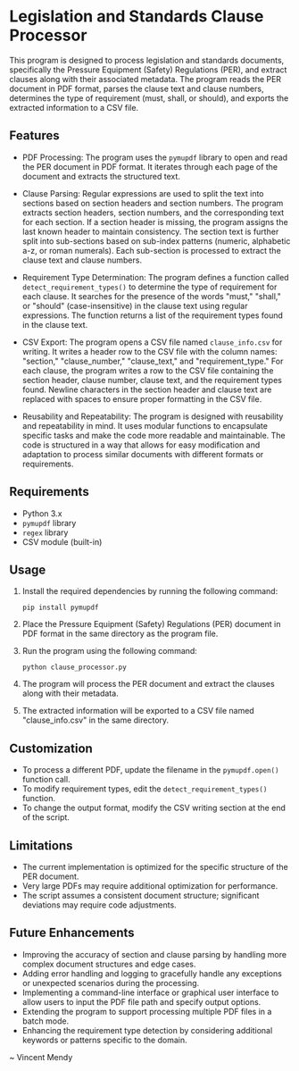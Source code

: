 # Legislation and Standards Clause Processor

This program is designed to process legislation and standards documents, specifically the Pressure Equipment (Safety) Regulations (PER), and extract clauses along with their associated metadata. The program reads the PER document in PDF format, parses the clause text and clause numbers, determines the type of requirement (must, shall, or should), and exports the extracted information to a CSV file.

## Features

- PDF Processing: The program uses the `pymupdf` library to open and read the PER document in PDF format. It iterates through each page of the document and extracts the structured text.

- Clause Parsing: Regular expressions are used to split the text into sections based on section headers and section numbers. The program extracts section headers, section numbers, and the corresponding text for each section. If a section header is missing, the program assigns the last known header to maintain consistency. The section text is further split into sub-sections based on sub-index patterns (numeric, alphabetic a-z, or roman numerals). Each sub-section is processed to extract the clause text and clause numbers.

- Requirement Type Determination: The program defines a function called `detect_requirement_types()` to determine the type of requirement for each clause. It searches for the presence of the words "must," "shall," or "should" (case-insensitive) in the clause text using regular expressions. The function returns a list of the requirement types found in the clause text.

- CSV Export: The program opens a CSV file named `clause_info.csv` for writing. It writes a header row to the CSV file with the column names: "section," "clause_number," "clause_text," and "requirement_type." For each clause, the program writes a row to the CSV file containing the section header, clause number, clause text, and the requirement types found. Newline characters in the section header and clause text are replaced with spaces to ensure proper formatting in the CSV file.

- Reusability and Repeatability: The program is designed with reusability and repeatability in mind. It uses modular functions to encapsulate specific tasks and make the code more readable and maintainable. The code is structured in a way that allows for easy modification and adaptation to process similar documents with different formats or requirements.

## Requirements

- Python 3.x
- `pymupdf` library
- `regex` library
- CSV module (built-in)


## Usage

1. Install the required dependencies by running the following command:
   ```
   pip install pymupdf
   ```

2. Place the Pressure Equipment (Safety) Regulations (PER) document in PDF format in the same directory as the program file.

3. Run the program using the following command:
   ```
   python clause_processor.py
   ```

4. The program will process the PER document and extract the clauses along with their metadata.

5. The extracted information will be exported to a CSV file named "clause_info.csv" in the same directory.

## Customization

- To process a different PDF, update the filename in the `pymupdf.open()` function call.
- To modify requirement types, edit the `detect_requirement_types()` function.
- To change the output format, modify the CSV writing section at the end of the script.

## Limitations

- The current implementation is optimized for the specific structure of the PER document.
- Very large PDFs may require additional optimization for performance.
- The script assumes a consistent document structure; significant deviations may require code adjustments.

## Future Enhancements

- Improving the accuracy of section and clause parsing by handling more complex document structures and edge cases.
- Adding error handling and logging to gracefully handle any exceptions or unexpected scenarios during the processing.
- Implementing a command-line interface or graphical user interface to allow users to input the PDF file path and specify output options.
- Extending the program to support processing multiple PDF files in a batch mode.
- Enhancing the requirement type detection by considering additional keywords or patterns specific to the domain.

~ Vincent Mendy
